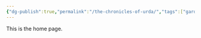 ```yaml
---
{"dg-publish":true,"permalink":"/the-chronicles-of-urda/","tags":["gardenEntry"]}
---
```


This is the home page.